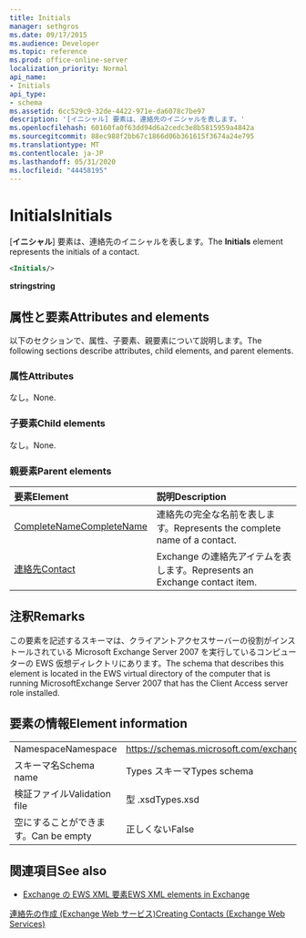 ```yaml
---
title: Initials
manager: sethgros
ms.date: 09/17/2015
ms.audience: Developer
ms.topic: reference
ms.prod: office-online-server
localization_priority: Normal
api_name:
- Initials
api_type:
- schema
ms.assetid: 6cc529c9-32de-4422-971e-da6078c7be97
description: '[イニシャル] 要素は、連絡先のイニシャルを表します。'
ms.openlocfilehash: 60160fa0f63dd94d6a2cedc3e8b5815959a4842a
ms.sourcegitcommit: 88ec988f2bb67c1866d06b361615f3674a24e795
ms.translationtype: MT
ms.contentlocale: ja-JP
ms.lasthandoff: 05/31/2020
ms.locfileid: "44458195"
---
```

# <a name="initials"></a><span data-ttu-id="280a3-103">Initials</span><span class="sxs-lookup"><span data-stu-id="280a3-103">Initials</span></span>

<span data-ttu-id="280a3-104">[**イニシャル**] 要素は、連絡先のイニシャルを表します。</span><span class="sxs-lookup"><span data-stu-id="280a3-104">The **Initials** element represents the initials of a contact.</span></span> 
  
```xml
<Initials/>
```

 <span data-ttu-id="280a3-105">**string**</span><span class="sxs-lookup"><span data-stu-id="280a3-105">**string**</span></span>
## <a name="attributes-and-elements"></a><span data-ttu-id="280a3-106">属性と要素</span><span class="sxs-lookup"><span data-stu-id="280a3-106">Attributes and elements</span></span>

<span data-ttu-id="280a3-107">以下のセクションで、属性、子要素、親要素について説明します。</span><span class="sxs-lookup"><span data-stu-id="280a3-107">The following sections describe attributes, child elements, and parent elements.</span></span>
  
### <a name="attributes"></a><span data-ttu-id="280a3-108">属性</span><span class="sxs-lookup"><span data-stu-id="280a3-108">Attributes</span></span>

<span data-ttu-id="280a3-109">なし。</span><span class="sxs-lookup"><span data-stu-id="280a3-109">None.</span></span>
  
### <a name="child-elements"></a><span data-ttu-id="280a3-110">子要素</span><span class="sxs-lookup"><span data-stu-id="280a3-110">Child elements</span></span>

<span data-ttu-id="280a3-111">なし。</span><span class="sxs-lookup"><span data-stu-id="280a3-111">None.</span></span>
  
### <a name="parent-elements"></a><span data-ttu-id="280a3-112">親要素</span><span class="sxs-lookup"><span data-stu-id="280a3-112">Parent elements</span></span>

|<span data-ttu-id="280a3-113">**要素**</span><span class="sxs-lookup"><span data-stu-id="280a3-113">**Element**</span></span>|<span data-ttu-id="280a3-114">**説明**</span><span class="sxs-lookup"><span data-stu-id="280a3-114">**Description**</span></span>|
|:-----|:-----|
|[<span data-ttu-id="280a3-115">CompleteName</span><span class="sxs-lookup"><span data-stu-id="280a3-115">CompleteName</span></span>](completename.md) <br/> |<span data-ttu-id="280a3-116">連絡先の完全な名前を表します。</span><span class="sxs-lookup"><span data-stu-id="280a3-116">Represents the complete name of a contact.</span></span>  <br/> |
|[<span data-ttu-id="280a3-117">連絡先</span><span class="sxs-lookup"><span data-stu-id="280a3-117">Contact</span></span>](contact.md) <br/> |<span data-ttu-id="280a3-118">Exchange の連絡先アイテムを表します。</span><span class="sxs-lookup"><span data-stu-id="280a3-118">Represents an Exchange contact item.</span></span>  <br/> |
   
## <a name="remarks"></a><span data-ttu-id="280a3-119">注釈</span><span class="sxs-lookup"><span data-stu-id="280a3-119">Remarks</span></span>

<span data-ttu-id="280a3-120">この要素を記述するスキーマは、クライアントアクセスサーバーの役割がインストールされている Microsoft Exchange Server 2007 を実行しているコンピューターの EWS 仮想ディレクトリにあります。</span><span class="sxs-lookup"><span data-stu-id="280a3-120">The schema that describes this element is located in the EWS virtual directory of the computer that is running MicrosoftExchange Server 2007 that has the Client Access server role installed.</span></span>
  
## <a name="element-information"></a><span data-ttu-id="280a3-121">要素の情報</span><span class="sxs-lookup"><span data-stu-id="280a3-121">Element information</span></span>

|||
|:-----|:-----|
|<span data-ttu-id="280a3-122">Namespace</span><span class="sxs-lookup"><span data-stu-id="280a3-122">Namespace</span></span>  <br/> |https://schemas.microsoft.com/exchange/services/2006/types  <br/> |
|<span data-ttu-id="280a3-123">スキーマ名</span><span class="sxs-lookup"><span data-stu-id="280a3-123">Schema name</span></span>  <br/> |<span data-ttu-id="280a3-124">Types スキーマ</span><span class="sxs-lookup"><span data-stu-id="280a3-124">Types schema</span></span>  <br/> |
|<span data-ttu-id="280a3-125">検証ファイル</span><span class="sxs-lookup"><span data-stu-id="280a3-125">Validation file</span></span>  <br/> |<span data-ttu-id="280a3-126">型 .xsd</span><span class="sxs-lookup"><span data-stu-id="280a3-126">Types.xsd</span></span>  <br/> |
|<span data-ttu-id="280a3-127">空にすることができます。</span><span class="sxs-lookup"><span data-stu-id="280a3-127">Can be empty</span></span>  <br/> |<span data-ttu-id="280a3-128">正しくない</span><span class="sxs-lookup"><span data-stu-id="280a3-128">False</span></span>  <br/> |
   
## <a name="see-also"></a><span data-ttu-id="280a3-129">関連項目</span><span class="sxs-lookup"><span data-stu-id="280a3-129">See also</span></span>



- [<span data-ttu-id="280a3-130">Exchange の EWS XML 要素</span><span class="sxs-lookup"><span data-stu-id="280a3-130">EWS XML elements in Exchange</span></span>](ews-xml-elements-in-exchange.md)


[<span data-ttu-id="280a3-131">連絡先の作成 (Exchange Web サービス)</span><span class="sxs-lookup"><span data-stu-id="280a3-131">Creating Contacts (Exchange Web Services)</span></span>](https://msdn.microsoft.com/library/4845917e-70d1-481c-bbd7-011ec6571789%28Office.15%29.aspx)

